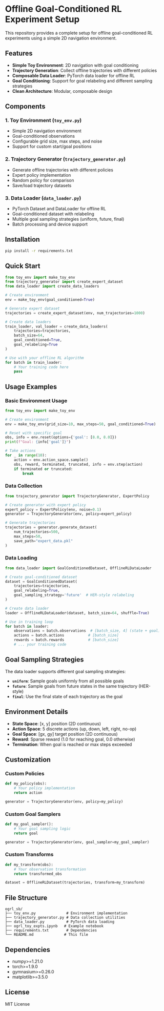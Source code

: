 # Offline Goal-Conditioned RL Experiment Setup

This repository provides a complete setup for offline goal-conditioned RL experiments using a simple 2D navigation environment.

## Features

- **Simple Toy Environment**: 2D navigation with goal conditioning
- **Trajectory Generation**: Collect offline trajectories with different policies
- **Composable Data Loader**: PyTorch data loader for offline RL
- **Goal Conditioning**: Support for goal relabeling and different sampling strategies
- **Clean Architecture**: Modular, composable design

## Components

### 1. Toy Environment (`toy_env.py`)
- Simple 2D navigation environment
- Goal-conditioned observations
- Configurable grid size, max steps, and noise
- Support for custom start/goal positions

### 2. Trajectory Generator (`trajectory_generator.py`)
- Generate offline trajectories with different policies
- Expert policy implementation
- Random policy for comparison
- Save/load trajectory datasets

### 3. Data Loader (`data_loader.py`)
- PyTorch Dataset and DataLoader for offline RL
- Goal-conditioned dataset with relabeling
- Multiple goal sampling strategies (uniform, future, final)
- Batch processing and device support

## Installation

```bash
pip install -r requirements.txt
```

## Quick Start

```python
from toy_env import make_toy_env
from trajectory_generator import create_expert_dataset
from data_loader import create_data_loaders

# Create environment
env = make_toy_env(goal_conditioned=True)

# Generate expert dataset
trajectories = create_expert_dataset(env, num_trajectories=1000)

# Create data loaders
train_loader, val_loader = create_data_loaders(
    trajectories=trajectories,
    batch_size=64,
    goal_conditioned=True,
    goal_relabeling=True
)

# Use with your offline RL algorithm
for batch in train_loader:
    # Your training code here
    pass
```

## Usage Examples

### Basic Environment Usage

```python
from toy_env import make_toy_env

# Create environment
env = make_toy_env(grid_size=10, max_steps=50, goal_conditioned=True)

# Reset with specific goal
obs, info = env.reset(options={'goal': [8.0, 8.0]})
print(f"Goal: {info['goal']}")

# Take actions
for _ in range(10):
    action = env.action_space.sample()
    obs, reward, terminated, truncated, info = env.step(action)
    if terminated or truncated:
        break
```

### Data Collection

```python
from trajectory_generator import TrajectoryGenerator, ExpertPolicy

# Create generator with expert policy
expert_policy = ExpertPolicy(env, noise=0.1)
generator = TrajectoryGenerator(env, policy=expert_policy)

# Generate trajectories
trajectories = generator.generate_dataset(
    num_trajectories=500,
    max_steps=50,
    save_path="expert_data.pkl"
)
```

### Data Loading

```python
from data_loader import GoalConditionedDataset, OfflineRLDataLoader

# Create goal-conditioned dataset
dataset = GoalConditionedDataset(
    trajectories=trajectories,
    goal_relabeling=True,
    goal_sampling_strategy='future'  # HER-style relabeling
)

# Create data loader
loader = OfflineRLDataLoader(dataset, batch_size=64, shuffle=True)

# Use in training loop
for batch in loader:
    observations = batch.observations  # [batch_size, 4] (state + goal)
    actions = batch.actions           # [batch_size]
    rewards = batch.rewards           # [batch_size]
    # ... your training code
```

## Goal Sampling Strategies

The data loader supports different goal sampling strategies:

- **`uniform`**: Sample goals uniformly from all possible goals
- **`future`**: Sample goals from future states in the same trajectory (HER-style)
- **`final`**: Use the final state of each trajectory as the goal

## Environment Details

- **State Space**: [x, y] position (2D continuous)
- **Action Space**: 5 discrete actions (up, down, left, right, no-op)
- **Goal Space**: [gx, gy] target position (2D continuous)
- **Reward**: Sparse reward (1.0 for reaching goal, 0.0 otherwise)
- **Termination**: When goal is reached or max steps exceeded

## Customization

### Custom Policies

```python
def my_policy(obs):
    # Your policy implementation
    return action

generator = TrajectoryGenerator(env, policy=my_policy)
```

### Custom Goal Samplers

```python
def my_goal_sampler():
    # Your goal sampling logic
    return goal

generator = TrajectoryGenerator(env, goal_sampler=my_goal_sampler)
```

### Custom Transforms

```python
def my_transform(obs):
    # Your observation transformation
    return transformed_obs

dataset = OfflineRLDataset(trajectories, transform=my_transform)
```

## File Structure

```
ogrl_sb/
├── toy_env.py              # Environment implementation
├── trajectory_generator.py # Data collection utilities
├── data_loader.py          # PyTorch data loading
├── ogrl_toy_expts.ipynb   # Example notebook
├── requirements.txt        # Dependencies
└── README.md              # This file
```

## Dependencies

- numpy>=1.21.0
- torch>=1.9.0
- gymnasium>=0.26.0
- matplotlib>=3.5.0

## License

MIT License